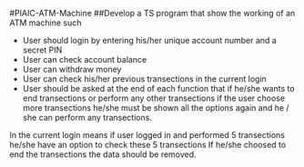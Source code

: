 #PIAIC-ATM-Machine
##Develop a TS program that show the working of an ATM machine such
- User should login by entering his/her unique account number and a secret PIN
- User can check account balance 
- User can withdraw money 
- User can check his/her previous transections in the current login
- User should be asked at the end of each function that if he/she wants to end transections or perform any other transections if the user choose more transections he/she must be shown all the options again and he / she can perform any transections.


In the current login means if user logged in and performed 5 transections he/she have an option to check these 5 transections
If he/she choosed to end the transections the data should be removed.